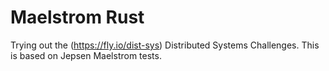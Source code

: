 # Maelstrom Rust

Trying out the (https://fly.io/dist-sys) Distributed Systems Challenges.
This is based on Jepsen Maelstrom tests.